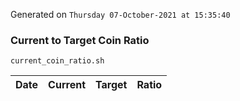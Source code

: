 Generated on `Thursday 07-October-2021 at 15:35:40`

### Current to Target Coin Ratio
`current_coin_ratio.sh`

Date|Current|Target|Ratio
---|---|---|---
